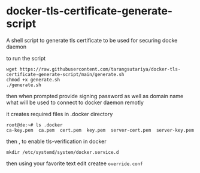 # docker-tls-certificate-generate-script
A shell script to generate tls certificate to be used for securing docke daemon


to run the script

```
wget https://raw.githubusercontent.com/tarangsutariya/docker-tls-certificate-generate-script/main/generate.sh
chmod +x generate.sh
./generate.sh
```

then when prompted provide signing password as well as domain name what will be used to connect to docker daemon remotly

it creates required files in .docker directory 

```
root@de:~# ls .docker
ca-key.pem  ca.pem  cert.pem  key.pem  server-cert.pem  server-key.pem
```

then , to enable tls-verification in docker

```
mkdir /etc/systemd/system/docker.service.d
```
then using your favorite text edit createe ```override.conf```



